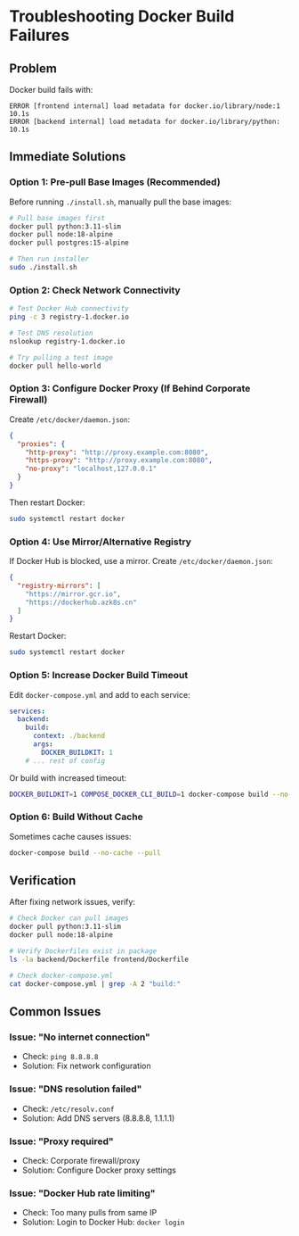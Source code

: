 # Troubleshooting Docker Build Failures

## Problem

Docker build fails with:
```
ERROR [frontend internal] load metadata for docker.io/library/node:1  10.1s
ERROR [backend internal] load metadata for docker.io/library/python:  10.1s
```

## Immediate Solutions

### Option 1: Pre-pull Base Images (Recommended)

Before running `./install.sh`, manually pull the base images:

```bash
# Pull base images first
docker pull python:3.11-slim
docker pull node:18-alpine
docker pull postgres:15-alpine

# Then run installer
sudo ./install.sh
```

### Option 2: Check Network Connectivity

```bash
# Test Docker Hub connectivity
ping -c 3 registry-1.docker.io

# Test DNS resolution
nslookup registry-1.docker.io

# Try pulling a test image
docker pull hello-world
```

### Option 3: Configure Docker Proxy (If Behind Corporate Firewall)

Create `/etc/docker/daemon.json`:

```json
{
  "proxies": {
    "http-proxy": "http://proxy.example.com:8080",
    "https-proxy": "http://proxy.example.com:8080",
    "no-proxy": "localhost,127.0.0.1"
  }
}
```

Then restart Docker:
```bash
sudo systemctl restart docker
```

### Option 4: Use Mirror/Alternative Registry

If Docker Hub is blocked, use a mirror. Create `/etc/docker/daemon.json`:

```json
{
  "registry-mirrors": [
    "https://mirror.gcr.io",
    "https://dockerhub.azk8s.cn"
  ]
}
```

Restart Docker:
```bash
sudo systemctl restart docker
```

### Option 5: Increase Docker Build Timeout

Edit `docker-compose.yml` and add to each service:

```yaml
services:
  backend:
    build:
      context: ./backend
      args:
        DOCKER_BUILDKIT: 1
    # ... rest of config
```

Or build with increased timeout:

```bash
DOCKER_BUILDKIT=1 COMPOSE_DOCKER_CLI_BUILD=1 docker-compose build --no-cache
```

### Option 6: Build Without Cache

Sometimes cache causes issues:

```bash
docker-compose build --no-cache --pull
```

## Verification

After fixing network issues, verify:

```bash
# Check Docker can pull images
docker pull python:3.11-slim
docker pull node:18-alpine

# Verify Dockerfiles exist in package
ls -la backend/Dockerfile frontend/Dockerfile

# Check docker-compose.yml
cat docker-compose.yml | grep -A 2 "build:"
```

## Common Issues

### Issue: "No internet connection"
- Check: `ping 8.8.8.8`
- Solution: Fix network configuration

### Issue: "DNS resolution failed"
- Check: `/etc/resolv.conf`
- Solution: Add DNS servers (8.8.8.8, 1.1.1.1)

### Issue: "Proxy required"
- Check: Corporate firewall/proxy
- Solution: Configure Docker proxy settings

### Issue: "Docker Hub rate limiting"
- Check: Too many pulls from same IP
- Solution: Login to Docker Hub: `docker login`

